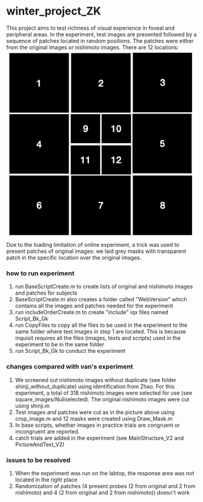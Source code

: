 # winter_project_ZK
 This project aims to test richness of visual experience in foveal and peripheral areas. In the experiment, test images are presented followed by a sequence of patches located in random positions. The patches were either from the original images or nishimoto images. There are 12 locations:
 ![location](location_description.png)
 Due to the loading limitation of online experiment, a trick was used to present patches of original  images: we laid grey masks with transparent patch in the specific location over the original images.
 ### how to run experiment
 1. run BaseScriptCreate.m to create lists of original and nishimoto images and patches for subjects
 2. BaseScriptCreate.m also creates a folder called "WebVersion" which contains all the images and patches needed for the experiment
 3. run includeOrderCreate.m to create "include" iqx files named Script_Bk_Gk
 4. run CopyFiles to copy all the files to be used in the experiment to the same folder where test images in step 1 are located. This is because inquisit requires all the files (images, texts and scripts) used in the experiment to be in the same folder
 5. run Script_Bk_Gk to conduct the experiment
 ### changes compared with van's experiment
 1. We screened out nishimoto images without duplicate (see folder shinji_without_duplicate) using identification from Zhao. For this experiment, a total of 318 nishimoto images were selected for use (see square_images/Nullselected). The original nishimoto images were cut using shinji.m
 2. Test images and patches were cut as in the picture above using crop_image.m and 12 masks were created using Draw_Mask.m
 3. In base scripts, whether images in practice trials are congruent or incongruent are reported.
 4. catch trials are added in the experiment (see MainStructure_V2 and PictureAndText_V2)
 ### issues to be resolved
 1. When the experiment was run on the labtop, the response area was not located in the right place
 2. Randomization of patches (4 present probes (2 from original and 2 from nishimoto) and 4 (2 from original and 2 from nishimoto)) doesn't work

